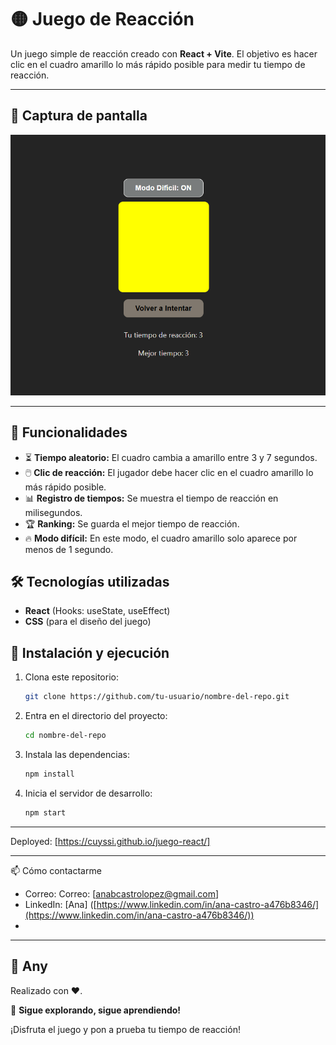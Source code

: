 # 🟡 Juego de Reacción

Un juego simple de reacción creado con **React + Vite**. El objetivo es hacer clic en el cuadro amarillo lo más rápido posible para medir tu tiempo de reacción.

---

## 📸 Captura de pantalla

![Captura de pantalla](public/juego_react_img.png)

---

## 🚀 Funcionalidades

- ⏳ **Tiempo aleatorio:** El cuadro cambia a amarillo entre 3 y 7 segundos.
- 🖱️ **Clic de reacción:** El jugador debe hacer clic en el cuadro amarillo lo más rápido posible.
- 📊 **Registro de tiempos:** Se muestra el tiempo de reacción en milisegundos.
- 🏆 **Ranking:** Se guarda el mejor tiempo de reacción.
- 🔥 **Modo difícil:** En este modo, el cuadro amarillo solo aparece por menos de 1 segundo.

## 🛠️ Tecnologías utilizadas

- **React** (Hooks: useState, useEffect)
- **CSS** (para el diseño del juego)

## 📂 Instalación y ejecución

1. Clona este repositorio:
   ```bash
   git clone https://github.com/tu-usuario/nombre-del-repo.git
   ```
2. Entra en el directorio del proyecto:
   ```bash
   cd nombre-del-repo
   ```
3. Instala las dependencias:
   ```bash
   npm install
   ```
4. Inicia el servidor de desarrollo:
   ```bash
   npm start
   ```
   
---

Deployed: [https://cuyssi.github.io/juego-react/]

---

📫 Cómo contactarme

- Correo: Correo: [[anabcastrolopez@gmail.com](mailto:anabcastrolopez@gmail.com)]
- LinkedIn: [Ana] ([https://www.linkedin.com/in/ana-castro-a476b8346/](https://www.linkedin.com/in/ana-castro-a476b8346/))
- 
---

## 🌟 Any
Realizado con ❤️.

🚀 **Sigue explorando, sigue aprendiendo!**


¡Disfruta el juego y pon a prueba tu tiempo de reacción! 
